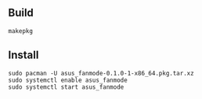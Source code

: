 Build
-----
```
makepkg
```

Install
-------
```
sudo pacman -U asus_fanmode-0.1.0-1-x86_64.pkg.tar.xz
sudo systemctl enable asus_fanmode
sudo systemctl start asus_fanmode
```
